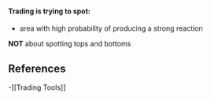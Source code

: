 ####  Trading is trying to spot:

- area with high probability of producing a strong reaction

**NOT** about spotting tops and bottoms

## References
<!-- Links to pages not referenced in the content -->
-[[Trading Tools]]